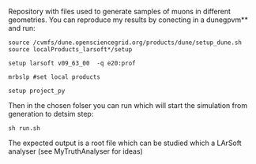 Repository with files used to generate samples of muons in different geometries.
You can reproduce my results by conecting in a dunegpvm** and run:

```
source /cvmfs/dune.opensciencegrid.org/products/dune/setup_dune.sh
source localProducts_larsoft*/setup

setup larsoft v09_63_00  -q e20:prof 

mrbslp #set local products

setup project_py
```


Then in the chosen folser you can run which will start the simulation from generation to detsim step:
```
sh run.sh 
```

The expected output is a root file which can be studied which a LArSoft analyser (see MyTruthAnalyser for ideas)
